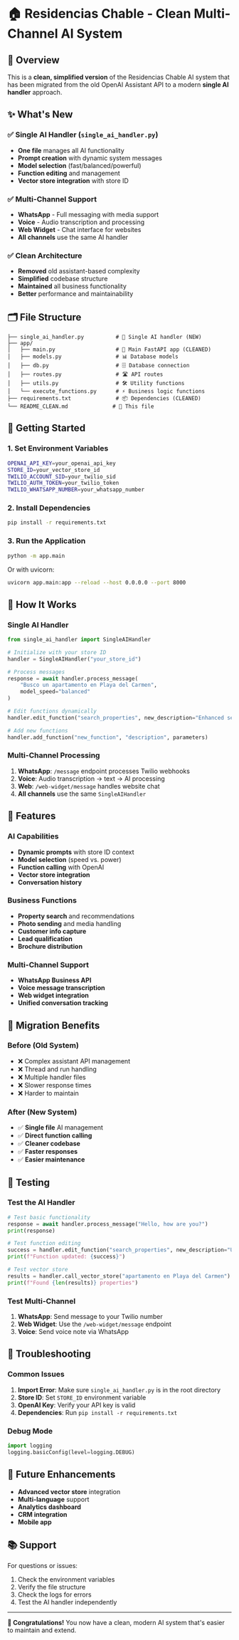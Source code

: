 # 🏠 Residencias Chable - Clean Multi-Channel AI System

## 🎯 Overview

This is a **clean, simplified version** of the Residencias Chable AI system that has been migrated from the old OpenAI Assistant API to a modern **single AI handler** approach.

## ✨ What's New

### ✅ **Single AI Handler** (`single_ai_handler.py`)
- **One file** manages all AI functionality
- **Prompt creation** with dynamic system messages
- **Model selection** (fast/balanced/powerful)
- **Function editing** and management
- **Vector store integration** with store ID

### ✅ **Multi-Channel Support**
- **WhatsApp** - Full messaging with media support
- **Voice** - Audio transcription and processing
- **Web Widget** - Chat interface for websites
- **All channels** use the same AI handler

### ✅ **Clean Architecture**
- **Removed** old assistant-based complexity
- **Simplified** codebase structure
- **Maintained** all business functionality
- **Better** performance and maintainability

## 🗂️ File Structure

```
├── single_ai_handler.py          # 🧠 Single AI handler (NEW)
├── app/
│   ├── main.py                   # 🚀 Main FastAPI app (CLEANED)
│   ├── models.py                 # 📊 Database models
│   ├── db.py                     # 🗄️ Database connection
│   ├── routes.py                 # 🛣️ API routes
│   ├── utils.py                  # 🛠️ Utility functions
│   └── execute_functions.py      # ⚡ Business logic functions
├── requirements.txt              # 📦 Dependencies (CLEANED)
└── README_CLEAN.md              # 📖 This file
```

## 🚀 Getting Started

### 1. **Set Environment Variables**
```bash
OPENAI_API_KEY=your_openai_api_key
STORE_ID=your_vector_store_id
TWILIO_ACCOUNT_SID=your_twilio_sid
TWILIO_AUTH_TOKEN=your_twilio_token
TWILIO_WHATSAPP_NUMBER=your_whatsapp_number
```

### 2. **Install Dependencies**
```bash
pip install -r requirements.txt
```

### 3. **Run the Application**
```bash
python -m app.main
```

Or with uvicorn:
```bash
uvicorn app.main:app --reload --host 0.0.0.0 --port 8000
```

## 🔧 How It Works

### **Single AI Handler**
```python
from single_ai_handler import SingleAIHandler

# Initialize with your store ID
handler = SingleAIHandler("your_store_id")

# Process messages
response = await handler.process_message(
    "Busco un apartamento en Playa del Carmen",
    model_speed="balanced"
)

# Edit functions dynamically
handler.edit_function("search_properties", new_description="Enhanced search")

# Add new functions
handler.add_function("new_function", "description", parameters)
```

### **Multi-Channel Processing**
1. **WhatsApp**: `/message` endpoint processes Twilio webhooks
2. **Voice**: Audio transcription → text → AI processing
3. **Web**: `/web-widget/message` handles website chat
4. **All channels** use the same `SingleAIHandler`

## 🎨 Features

### **AI Capabilities**
- **Dynamic prompts** with store ID context
- **Model selection** (speed vs. power)
- **Function calling** with OpenAI
- **Vector store integration**
- **Conversation history**

### **Business Functions**
- **Property search** and recommendations
- **Photo sending** and media handling
- **Customer info capture**
- **Lead qualification**
- **Brochure distribution**

### **Multi-Channel Support**
- **WhatsApp Business API**
- **Voice message transcription**
- **Web widget integration**
- **Unified conversation tracking**

## 🔄 Migration Benefits

### **Before (Old System)**
- ❌ Complex assistant API management
- ❌ Thread and run handling
- ❌ Multiple handler files
- ❌ Slower response times
- ❌ Harder to maintain

### **After (New System)**
- ✅ **Single file** AI management
- ✅ **Direct function calling**
- ✅ **Cleaner codebase**
- ✅ **Faster responses**
- ✅ **Easier maintenance**

## 🧪 Testing

### **Test the AI Handler**
```python
# Test basic functionality
response = await handler.process_message("Hello, how are you?")
print(response)

# Test function editing
success = handler.edit_function("search_properties", new_description="Updated search")
print(f"Function updated: {success}")

# Test vector store
results = handler.call_vector_store("apartamento en Playa del Carmen")
print(f"Found {len(results)} properties")
```

### **Test Multi-Channel**
1. **WhatsApp**: Send message to your Twilio number
2. **Web Widget**: Use the `/web-widget/message` endpoint
3. **Voice**: Send voice note via WhatsApp

## 🚨 Troubleshooting

### **Common Issues**
1. **Import Error**: Make sure `single_ai_handler.py` is in the root directory
2. **Store ID**: Set `STORE_ID` environment variable
3. **OpenAI Key**: Verify your API key is valid
4. **Dependencies**: Run `pip install -r requirements.txt`

### **Debug Mode**
```python
import logging
logging.basicConfig(level=logging.DEBUG)
```

## 🔮 Future Enhancements

- **Advanced vector store** integration
- **Multi-language** support
- **Analytics dashboard**
- **CRM integration**
- **Mobile app**

## 📚 Support

For questions or issues:
1. Check the environment variables
2. Verify the file structure
3. Check the logs for errors
4. Test the AI handler independently

---

**🎉 Congratulations!** You now have a clean, modern AI system that's easier to maintain and extend.
